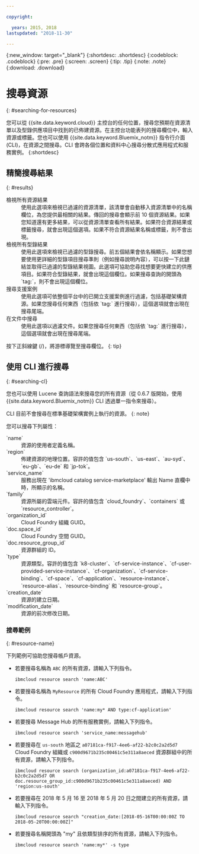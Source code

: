```yaml
---

copyright:

  years: 2015, 2018
lastupdated: "2018-11-30"

---
```


{:new_window: target="_blank"}
{:shortdesc: .shortdesc}
{:codeblock: .codeblock}
{:pre: .pre}
{:screen: .screen}
{:tip: .tip}
{:note: .note}
{:download: .download}


# 搜尋資源
{: #searching-for-resources}

您可以從 {{site.data.keyword.cloud}} 主控台的任何位置，搜尋您預期在資源清單以及型錄供應項目中找到的已佈建資源。在主控台功能表列的搜尋欄位中，輸入資源或標籤。您也可以使用 {{site.data.keyword.Bluemix_notm}} 指令行介面 (CLI)，在資源之間搜尋。CLI 會跨各個位置和資料中心搜尋分散式應用程式和服務實例。
{:shortdesc}

## 精簡搜尋結果
{: #results}

<dl>
<dt>檢視所有資源結果</dt>
<dd>使用此選項來檢視已過濾的資源清單，該清單會自動移入資源清單中的名稱欄位，為您提供最相關的結果。傳回的搜尋會顯示前 10 個資源結果。如果您知道還有更多結果，可以從資源清單查看所有結果。如果符合資源結果或標籤搜尋，就會出現這個選項。如果不符合資源結果名稱或標籤，則不會出現。</dd>
<dt>檢視所有型錄結果</dt>
<dd>使用此選項來檢視已過濾的型錄搜尋。前五個結果會依名稱顯示。如果您想要使用更詳細的型錄項目搜尋準則（例如搜尋說明內容），可以按一下此鏈結並取得已過濾的型錄結果視圖。此選項可協助您尋找想要更快建立的供應項目。如果符合型錄結果，就會出現這個欄位。如果搜尋查詢的開頭為 `tag:`，則不會出現這個欄位。</dd>
<dt>搜尋支援案例</dt>
<dd>使用此選項可依整個平台中的已開立支援案例進行過濾，包括基礎架構資源。如果您搜尋任何東西（包括依 `tag:` 進行搜尋），這個選項就會出現在搜尋尾端。</dd>
<dt>在文件中搜尋</dt>
<dd>使用此選項以過濾文件。如果您搜尋任何東西（包括依 `tag:` 進行搜尋），這個選項就會出現在搜尋尾端。</dd>
</dl>

按下正斜線鍵 (/)，將游標導覽至搜尋欄位。
{: tip}


## 使用 CLI 進行搜尋
{: #searching-cl}

您也可以使用 Lucene 查詢語法來搜尋您的所有資源（從 0.6.7 版開始，使用 {{site.data.keyword.Bluemix_notm}} CLI 透過單一指令來搜尋）。 

  CLI 目前不會搜尋在標準基礎架構實例上執行的資源。
  {: note}

您可以搜尋下列屬性： 

<dl>
<dt>`name`</dt>
<dd> 資源的使用者定義名稱。</dd>
<dt>`region`</dt>
<dd>佈建資源的地理位置。容許的值包含 `us-south`、`us-east`、`au-syd`、`eu-gb`、`eu-de` 和 `jp-tok`。</dd>
<dt>`service_name`</dt>
<dd>服務出現在 'ibmcloud catalog service-marketplace' 輸出 Name 直欄中時，所顯示的名稱。</dd>
<dt>`family`</dt>
<dd>資源所屬的雲端元件。容許的值包含 `cloud_foundry`、`containers` 或 `resource_controller`。</dd>
<dt>`organization_id`</dt>
<dd>Cloud Foundry 組織 GUID。</dd>
<dt>`doc.space_id`</dt>
<dd>Cloud Foundry 空間 GUID。</dd>
<dt>`doc.resource_group_id`</dt>
<dd>資源群組的 ID。</dd>
<dt>`type`</dt>
<dd>資源類型。容許的值包含 `k8-cluster`、`cf-service-instance`、`cf-user-provided-service-instance`、`cf-organization`、`cf-service-binding`、`cf-space`、`cf-application`、`resource-instance`、`resource-alias`、`resource-binding` 和 `resource-group`。</dd>
<dt>`creation_date`</dt>
<dd>資源的建立日期。</dd>
<dt>`modification_date`</dt>
<dd> 資源的前次修改日期。</dd>
</dl>

### 搜尋範例
{: #resource-name}

下列範例可協助您搜尋帳戶資源。

* 若要搜尋名稱為 `ABC` 的所有資源，請輸入下列指令。

    `ibmcloud resource search 'name:ABC'`

* 若要搜尋名稱為 `MyResource` 的所有 Cloud Foundry 應用程式，請輸入下列指令。

    `ibmcloud resource search 'name:my* AND type:cf-application'
`

* 若要搜尋 Message Hub 的所有服務實例，請輸入下列指令。

    `ibmcloud resource search 'service_name:messagehub'`

* 若要搜尋在 `us-south` 地區之 `a07181ca-f917-4ee6-af22-b2c0c2a2d5d7` Cloud Foundry 組織或 `c900d9671b235c00461c5e311a8aeced` 資源群組中的所有資源，請輸入下列指令。

    `ibmcloud resource search (organization_id:a07181ca-f917-4ee6-af22-b2c0c2a2d5d7 OR doc.resource_group_id:c900d9671b235c00461c5e311a8aeced) AND 'region:us-south'`

* 若要搜尋在 2018 年 5 月 16 至 2018 年 5 月 20 日之間建立的所有資源，請輸入下列指令。

    `ibmcloud resource search "creation_date:[2018-05-16T00:00:00Z TO 2018-05-20T00:00:00Z]"`
    
* 若要搜尋名稱開頭為 "my" 且依類型排序的所有資源，請輸入下列指令。

    `ibmcloud resource search 'name:my*' -s type`


